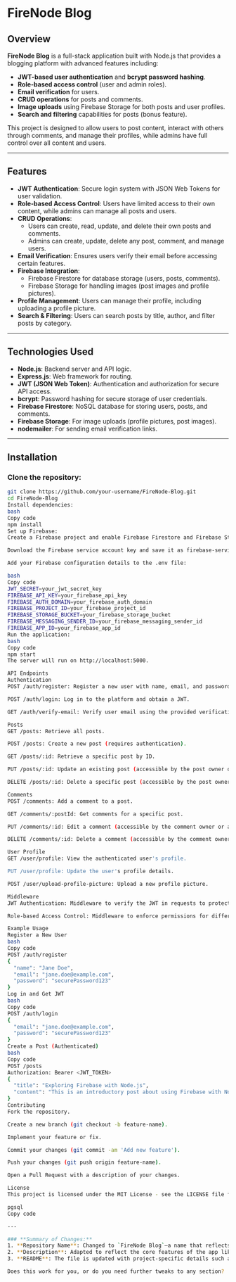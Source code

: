# FireNode Blog

## Overview
**FireNode Blog** is a full-stack application built with Node.js that provides a blogging platform with advanced features including:
- **JWT-based user authentication** and **bcrypt password hashing**.
- **Role-based access control** (user and admin roles).
- **Email verification** for users.
- **CRUD operations** for posts and comments.
- **Image uploads** using Firebase Storage for both posts and user profiles.
- **Search and filtering** capabilities for posts (bonus feature).

This project is designed to allow users to post content, interact with others through comments, and manage their profiles, while admins have full control over all content and users.

---

## Features
- **JWT Authentication**: Secure login system with JSON Web Tokens for user validation.
- **Role-based Access Control**: Users have limited access to their own content, while admins can manage all posts and users.
- **CRUD Operations**:
  - Users can create, read, update, and delete their own posts and comments.
  - Admins can create, update, delete any post, comment, and manage users.
- **Email Verification**: Ensures users verify their email before accessing certain features.
- **Firebase Integration**:
  - Firebase Firestore for database storage (users, posts, comments).
  - Firebase Storage for handling images (post images and profile pictures).
- **Profile Management**: Users can manage their profile, including uploading a profile picture.
- **Search & Filtering**: Users can search posts by title, author, and filter posts by category.

---

## Technologies Used
- **Node.js**: Backend server and API logic.
- **Express.js**: Web framework for routing.
- **JWT (JSON Web Token)**: Authentication and authorization for secure API access.
- **bcrypt**: Password hashing for secure storage of user credentials.
- **Firebase Firestore**: NoSQL database for storing users, posts, and comments.
- **Firebase Storage**: For image uploads (profile pictures, post images).
- **nodemailer**: For sending email verification links.

---

## Installation

### Clone the repository:
```bash
git clone https://github.com/your-username/FireNode-Blog.git
cd FireNode-Blog
Install dependencies:
bash
Copy code
npm install
Set up Firebase:
Create a Firebase project and enable Firebase Firestore and Firebase Storage.

Download the Firebase service account key and save it as firebase-service-account.json.

Add your Firebase configuration details to the .env file:

bash
Copy code
JWT_SECRET=your_jwt_secret_key
FIREBASE_API_KEY=your_firebase_api_key
FIREBASE_AUTH_DOMAIN=your_firebase_auth_domain
FIREBASE_PROJECT_ID=your_firebase_project_id
FIREBASE_STORAGE_BUCKET=your_firebase_storage_bucket
FIREBASE_MESSAGING_SENDER_ID=your_firebase_messaging_sender_id
FIREBASE_APP_ID=your_firebase_app_id
Run the application:
bash
Copy code
npm start
The server will run on http://localhost:5000.

API Endpoints
Authentication
POST /auth/register: Register a new user with name, email, and password.

POST /auth/login: Log in to the platform and obtain a JWT.

GET /auth/verify-email: Verify user email using the provided verification token.

Posts
GET /posts: Retrieve all posts.

POST /posts: Create a new post (requires authentication).

GET /posts/:id: Retrieve a specific post by ID.

PUT /posts/:id: Update an existing post (accessible by the post owner or admins).

DELETE /posts/:id: Delete a specific post (accessible by the post owner or admins).

Comments
POST /comments: Add a comment to a post.

GET /comments/:postId: Get comments for a specific post.

PUT /comments/:id: Edit a comment (accessible by the comment owner or admins).

DELETE /comments/:id: Delete a comment (accessible by the comment owner or admins).

User Profile
GET /user/profile: View the authenticated user's profile.

PUT /user/profile: Update the user's profile details.

POST /user/upload-profile-picture: Upload a new profile picture.

Middleware
JWT Authentication: Middleware to verify the JWT in requests to protected routes.

Role-based Access Control: Middleware to enforce permissions for different user roles (admin vs. regular user).

Example Usage
Register a New User
bash
Copy code
POST /auth/register
{
  "name": "Jane Doe",
  "email": "jane.doe@example.com",
  "password": "securePassword123"
}
Log in and Get JWT
bash
Copy code
POST /auth/login
{
  "email": "jane.doe@example.com",
  "password": "securePassword123"
}
Create a Post (Authenticated)
bash
Copy code
POST /posts
Authorization: Bearer <JWT_TOKEN>
{
  "title": "Exploring Firebase with Node.js",
  "content": "This is an introductory post about using Firebase with Node.js."
}
Contributing
Fork the repository.

Create a new branch (git checkout -b feature-name).

Implement your feature or fix.

Commit your changes (git commit -am 'Add new feature').

Push your changes (git push origin feature-name).

Open a Pull Request with a description of your changes.

License
This project is licensed under the MIT License - see the LICENSE file for details.

pgsql
Copy code

---

### **Summary of Changes:**
1. **Repository Name**: Changed to `FireNode Blog`—a name that reflects the use of Firebase and Node.js for building a blogging platform.
2. **Description**: Adapted to reflect the core features of the app like authentication, CRUD operations, role management, email verification, and Firebase integration.
3. **README**: The file is updated with project-specific details such as environment variable setup, API endpoints, middleware, and usage examples, tailored for the `FireNode Blog` name.

Does this work for you, or do you need further tweaks to any section?

